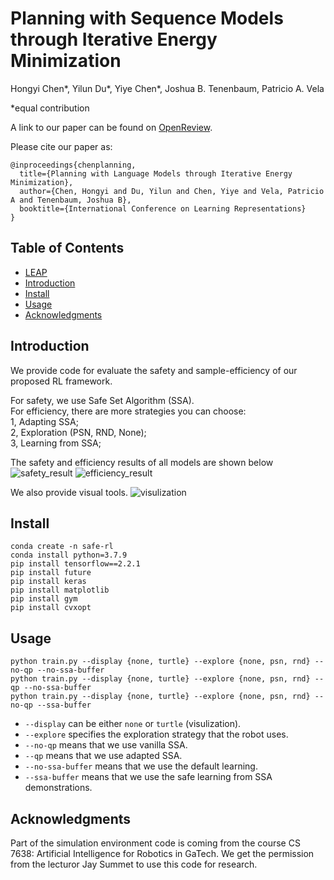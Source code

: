 # Planning with Sequence Models through Iterative Energy Minimization 

Hongyi Chen\*, Yilun Du\*, Yiye Chen\*, Joshua B. Tenenbaum, Patricio A. Vela

\*equal contribution

A link to our paper can be found on [OpenReview]([https://arxiv.org/abs/2106.01345](https://openreview.net/forum?id=cVFD6qE8gnY)).


Please cite our paper as:

```
@inproceedings{chenplanning,
  title={Planning with Language Models through Iterative Energy Minimization},
  author={Chen, Hongyi and Du, Yilun and Chen, Yiye and Vela, Patricio A and Tenenbaum, Joshua B},
  booktitle={International Conference on Learning Representations}
}
```
## Table of Contents
- [LEAP](#LEAP)
- [Introduction](#Introduction)
- [Install](#install)
- [Usage](#usage)
- [Acknowledgments](#Acknowledgments)


## Introduction
We provide code for evaluate the safety and sample-efficiency of our proposed RL framework.

For safety, we use Safe Set Algorithm (SSA).   
For efficiency, there are more strategies you can choose:  
1, Adapting SSA;  
2, Exploration (PSN, RND, None);  
3, Learning from SSA;  

The safety and efficiency results of all models are shown below
![safety_result](docs/safety_result.png)
![efficiency_result](docs/efficiency_result.png)

We also provide visual tools.
![visulization](docs/visualization.png)


## Install

```
conda create -n safe-rl
conda install python=3.7.9
pip install tensorflow==2.2.1
pip install future
pip install keras
pip install matplotlib
pip install gym
pip install cvxopt
```

## Usage

```
python train.py --display {none, turtle} --explore {none, psn, rnd} --no-qp --no-ssa-buffer
python train.py --display {none, turtle} --explore {none, psn, rnd} --qp --no-ssa-buffer
python train.py --display {none, turtle} --explore {none, psn, rnd} --no-qp --ssa-buffer
```
- `--display` can be either `none` or `turtle` (visulization).
- `--explore` specifies the exploration strategy that the robot uses. 
- `--no-qp` means that we use vanilla SSA.
- `--qp` means that we use adapted SSA.
- `--no-ssa-buffer` means that we use the default learning.
- `--ssa-buffer` means that we use the safe learning from SSA demonstrations.


## Acknowledgments
Part of the simulation environment code is coming from the course CS 7638: Artificial Intelligence for Robotics in GaTech. We get the permission from the lecturor Jay Summet to use this code for research.

